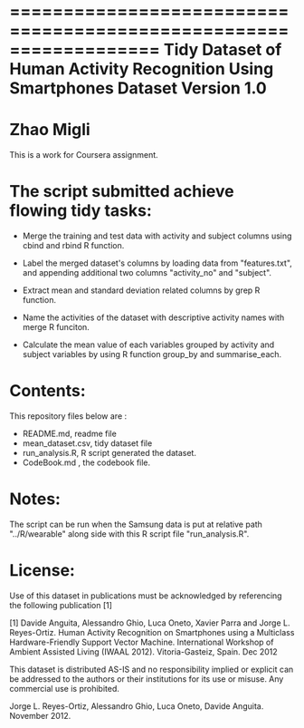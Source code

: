 ==================================================================
Tidy Dataset of Human Activity Recognition Using Smartphones Dataset
Version 1.0
==================================================================
Zhao Migli
==================================================================

This is a work for Coursera assignment.


The script submitted achieve flowing tidy tasks:
=========================================

- Merge the training and test data with activity and subject columns using cbind and rbind R function.

- Label the merged dataset's columns by loading data from "features.txt", and appending additional two columns "activity_no" and "subject".

- Extract mean and standard deviation related columns by grep R function.

- Name the activities of the dataset with descriptive activity names with merge R funciton.

- Calculate the mean value of each variables grouped by activity and subject variables by using R function group_by and summarise_each.

Contents:
======
This repository files below are :
- README.md, readme file 
- mean_dataset.csv, tidy dataset file
- run_analysis.R, R script generated the dataset.
- CodeBook.md , the codebook file.


Notes: 
======
The script can be run when the Samsung data is put at relative path "../R/wearable" along side with this R script file "run_analysis.R".

License:
========
Use of this dataset in publications must be acknowledged by referencing the following publication [1] 

[1] Davide Anguita, Alessandro Ghio, Luca Oneto, Xavier Parra and Jorge L. Reyes-Ortiz. Human Activity Recognition on Smartphones using a Multiclass Hardware-Friendly Support Vector Machine. International Workshop of Ambient Assisted Living (IWAAL 2012). Vitoria-Gasteiz, Spain. Dec 2012

This dataset is distributed AS-IS and no responsibility implied or explicit can be addressed to the authors or their institutions for its use or misuse. Any commercial use is prohibited.

Jorge L. Reyes-Ortiz, Alessandro Ghio, Luca Oneto, Davide Anguita. November 2012.
